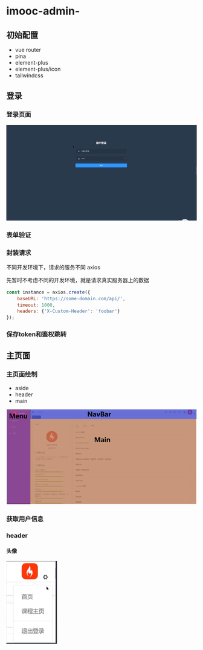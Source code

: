 # imooc-admin-

## 初始配置
* vue router
* pina
* element-plus
* element-plus/icon
* tailwindcss

## 登录
### 登录页面
![](./public/Design/Login/login-1.png)

### 表单验证

### 封装请求
不同开发环境下，请求的服务不同
axios


先暂时不考虑不同的开发环境，就是请求真实服务器上的数据
```js
const instance = axios.create({
    baseURL: 'https://some-domain.com/api/',
    timeout: 1000,
    headers: {'X-Custom-Header': 'foobar'}
});
```

### 保存token和鉴权跳转


## 主页面

### 主页面绘制
* aside
* header
* main

![](./public/Design/Home/home-structure-1.png)
### 获取用户信息


### header
#### 头像
![](./public/Design/Home/avatar.png)